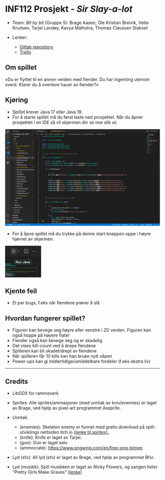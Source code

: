 # INF112 Prosjekt - *Sir Slay-a-lot*

* Team: *Bit by bit* (Gruppe 5): Brage Aasen, Ole Kristian Breivik, Vetle Knutsen, Tarjei Landøy, Kavya Malhotra, Thomas Claussen Stakset

* Lenker:
  * [Gitlab repository](https://git.app.uib.no/bit-by-bit)
  * [Trello](https://trello.com/b/sPdGmGpN/bit-by-bit)

## Om spillet

«Du er flyttet til en annen verden med fiender. Du har ingenting utenom sverd. Klarer du å overleve hauer av fiender?»

## Kjøring

* Spillet krever Java 17 eller Java 19.
* For å starte spillet må du først laste ned prosjektet. Når du åpner prosjektet i en IDE så vil skjermen din se noe slik ut:

<img src="/src/main/resources/assets/Gitlab/screen.png" alt="Opening Screen" title="Opening Screen">

* For å åpne spillet må du trykke på denne start knappen oppe i høyre hjørnet av skjermen.

<img src="/src/main/resources/assets/Gitlab/runJava.png" alt="Opening Screen" title="Opening Screen">

## Kjente feil

* Et par bugs, f.eks når fiendene prøver å slå

## Hvordan fungerer spillet?

* Figuren kan bevege seg høyre eller venstre i 2D verden. Figuren kan også hoppe på høyere flater
* Fiender også kan bevege seg og er skadelig
* Det vises kill-count ved å drepe fiendene
* Spilleren kan bli skadet/drept av fiendene
* Når spilleren får 10 kills kan han bruke nytt våpen
* Power-ups kan gi midlertidige/umiddelbare fordeler (f.eks ekstra liv)

---

## Credits

* LibGDX for rammeverk

* Sprites: Alle sprites/animasjoner (med unntak av kniv/enemies) er laget av Brage, ved hjelp av pixel-art programmet Aseprite.
* Unntak:
  * (enemies): Skeleton enemy er funnet med gratis download på spill-utviklings nettsiden itch.io [(lenke til sprites).](https://sanctumpixel.itch.io/sword-skeleton-pixel-art-character).
  * (knife): Knife er laget av Tarjei.
  * (gun): Gun er laget selv. <!-- av...? -->
  * (ammocrate): https://www.pngwing.com/en/free-png-bjmep

* Lyd (sfx): All lyd (sfx) er laget av Brage, ved hjelp av programmet Bfxr.
* Lyd (musikk): Spill musikken er laget av Nicky Flowers, og sangen heter "Pretty Girls Make Graves" [(lenke)](https://bandcamp.com/download?id=2952704477&ts=1681300815.144843886&tsig=1805ede82803919920cb635bf023338b&type=track)